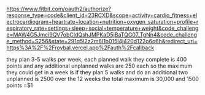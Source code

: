 https://www.fitbit.com/oauth2/authorize?response_type=code&client_id=23RCXD&scope=activity+cardio_fitness+electrocardiogram+heartrate+location+nutrition+oxygen_saturation+profile+respiratory_rate+settings+sleep+social+temperature+weight&code_challenge=MAW4G5Jmci9QV7obCIdQshJMPKaD5jBaTQG07_TgNn4&code_challenge_method=S256&state=291q5l2z2m6l1b015l4j420d122o6o6h&redirect_uri=https%3A%2F%2Froybal.vercel.app%2Fauth%2Fcallback



they plan 3-5 walks per week, each planned walk they complete is 400 points and any additional unplanned walks are 250 each so the maximum they could get in a week is if they plan 5 walks and do an additional two unplanned is 2500
over the 12 weeks the total maximum is 30,000
and 1500 points =$1